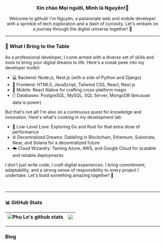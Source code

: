 <h3 align="center">Xin chào Mọi người, Mình là Nguyên!👋</h3>

<p align="center">
  Welcome to github! I'm Nguyên, a passionate web and mobile developer with a sprinkle of tech exploration and a dash of curiosity. Let's embark on a journey through the digital universe together! 🚀
</p>

---

### 🌟 What I Bring to the Table

As a professional developer, I come armed with a diverse set of skills and tools to bring your digital dreams to life. Here's a sneak peek into my developer toolkit:

- 💻 Backend: Node.js, Nest.js (with a side of Python and Django)
- 🎨 Frontend: HTML5, JavaScript, Tailwind CSS, React, Next.js
- 📱 Mobile: React Native for crafting cross-platform magic
- 🗄️ Databases: PostgreSQL, MySQL, SQL Server, MongoDB (because data is power)

But that's not all! I'm also on a continuous quest for knowledge and innovation. Here's what's cooking in my development lab:

- 🚀 Low-Level Love: Exploring Go and Rust for that extra dose of performance
- 🌐 Decentralized Dreams: Dabbling in Blockchain, Ethereum, Substrate, Near, and Solana for a decentralized future
- ☁️ Cloud Wizardry: Taming Azure, AWS, and Google Cloud for scalable and reliable deployments

I don't just write code; I craft digital experiences. I bring commitment, adaptability, and a strong sense of responsibility to every project I undertake. Let's build something amazing together! 🌟

<br />

---

### 📊 GitHub Stats

| <img align="center" src="https://github-readme-stats.vercel.app/api?username=npv2k1&show_icons=true&theme=algolia&include_all_commits=true&hide_border=true" alt="Phu Le's github stats" /> | <img align="center" src="https://github-readme-stats.vercel.app/api/top-langs/?username=npv2k1&layout=compact&hide_border=true" /> |
| ------------------------------------------------------------------------------------------------------------------------------------------------------------------------------------------- | ---------------------------------------------------------------------------------------------------------------------------------- |

---

### Blog
